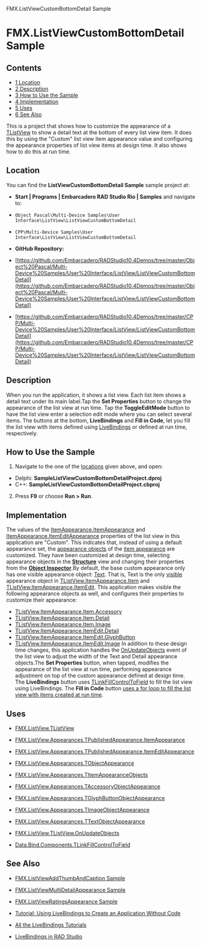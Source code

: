 FMX.ListViewCustomBottomDetail Sample[]()
# FMX.ListViewCustomBottomDetail Sample 



## Contents



* [1 Location](#Location)
* [2 Description](#Description)
* [3 How to Use the Sample](#How_to_Use_the_Sample)
* [4 Implementation](#Implementation)
* [5 Uses](#Uses)
* [6 See Also](#See_Also)

This is a project that shows how to customize the appearance of a [TListView](http://docwiki.embarcadero.com/Libraries/en/FMX.ListView.TListView) to show a detail text at the bottom of every list view item. It does this by using the "Custom" list view item appearance value and configuring the appearance properties of list view items at design time. It also shows how to do this at run time.
## Location 

You can find the **ListViewCustomBottomDetail Sample** sample project at:
* **Start | Programs | Embarcadero RAD Studio Rio | Samples** and navigate to:

* `Object Pascal\Multi-Device Samples\User Interface\ListView\ListViewCustomBottomDetail`
* `CPP\Multi-Device Samples\User Interface\ListView\ListViewCustomBottomDetail`

* **GitHub Repository:**

* [https://github.com/Embarcadero/RADStudio10.4Demos/tree/master/Object%20Pascal/Multi-Device%20Samples/User%20Interface/ListView/ListViewCustomBottomDetail](https://github.com/Embarcadero/RADStudio10.4Demos/tree/master/Object%20Pascal/Multi-Device%20Samples/User%20Interface/ListView/ListViewCustomBottomDetail)
* [https://github.com/Embarcadero/RADStudio10.4Demos/tree/master/CPP/Multi-Device%20Samples/User%20Interface/ListView/ListViewCustomBottomDetail](https://github.com/Embarcadero/RADStudio10.4Demos/tree/master/CPP/Multi-Device%20Samples/User%20Interface/ListView/ListViewCustomBottomDetail)

## Description 

When you run the application, it shows a list view. Each list item shows a detail text under its main label.Tap the **Set Properties** button to change the appearance of the list view at run time. Tap the **ToggleEditMode** button to have the list view enter a selection edit mode where you can select several items. The buttons at the bottom, **LiveBindings** and **Fill in Code**, let you fill the list view with items defined using [LiveBindings](http://docwiki.embarcadero.com/RADStudio/en/LiveBindings_in_RAD_Studio) or defined at run time, respectively.

## How to Use the Sample 


1.  Navigate to the one of the [locations](#Location) given above, and open:

*  Delphi: **SampleListViewCustomBottomDetailProject.dproj**
*  C++: **SampleListViewCustomBottomDetailProject.cbproj**

2.  Press **F9** or choose **Run > Run**.

## Implementation 

The values of the [ItemAppearance.ItemAppearance](http://docwiki.embarcadero.com/Libraries/en/FMX.ListView.Appearances.TPublishedAppearance.ItemAppearance) and [ItemAppearance.ItemEditAppearance](http://docwiki.embarcadero.com/Libraries/en/FMX.ListView.Appearances.TPublishedAppearance.ItemEditAppearance) properties of the list view in this application are "Custom". This indicates that, instead of using a default appearance set, the [appearance objects](http://docwiki.embarcadero.com/Libraries/en/FMX.ListView.Appearances.TObjectAppearance) of the [item appearance](http://docwiki.embarcadero.com/Libraries/en/FMX.ListView.Appearances.TPublishedAppearance) are customized. They have been customized at design time, selecting appearance objects in the **[Structure](http://docwiki.embarcadero.com/RADStudio/en/Structure_View)** view and changing their properties from the **[Object Inspector](http://docwiki.embarcadero.com/RADStudio/en/Object_Inspector)**.By default, the base custom appearance only has one visible appearance object: [Text](http://docwiki.embarcadero.com/Libraries/en/FMX.ListView.Appearances.TTextObjectAppearance). That is, Text is the only [visible](http://docwiki.embarcadero.com/Libraries/en/FMX.ListView.Appearances.TObjectAppearance.Visible) appearance object in [TListView.ItemAppearance.Item](http://docwiki.embarcadero.com/Libraries/en/FMX.ListView.Appearances.TItemAppearanceObjects) and [TListView.ItemAppearance.ItemEdit](http://docwiki.embarcadero.com/Libraries/en/FMX.ListView.Appearances.TItemAppearanceObjects). This application makes visible the following appearance objects as well, and configures their properties to customize their appearance:

* [TListView.ItemAppearance.Item.Accessory](http://docwiki.embarcadero.com/Libraries/en/FMX.ListView.Appearances.TAccessoryObjectAppearance)
* [TListView.ItemAppearance.Item.Detail](http://docwiki.embarcadero.com/Libraries/en/FMX.ListView.Appearances.TTextObjectAppearance)
* [TListView.ItemAppearance.Item.Image](http://docwiki.embarcadero.com/Libraries/en/FMX.ListView.Appearances.TImageObjectAppearance)
* [TListView.ItemAppearance.ItemEdit.Detail](http://docwiki.embarcadero.com/Libraries/en/FMX.ListView.Appearances.TTextObjectAppearance)
* [TListView.ItemAppearance.ItemEdit.GlyphButton](http://docwiki.embarcadero.com/Libraries/en/FMX.ListView.Appearances.TGlyphButtonObjectAppearance)
* [TListView.ItemAppearance.ItemEdit.Image](http://docwiki.embarcadero.com/Libraries/en/FMX.ListView.Appearances.TImageObjectAppearance)
In addition to these design time changes, this application handles the [OnUpdateObjects](http://docwiki.embarcadero.com/Libraries/en/FMX.ListView.TListView.OnUpdateObjects) event of the list view to adjust the width of the Text and Detail appearance objects.The **Set Properties** button, when tapped, modifies the appearance of the list view at run time, performing appearance adjustment on top of the custom appearance defined at design time.
The **LiveBindings** button uses [TLinkFillControlToField](http://docwiki.embarcadero.com/Libraries/en/Data.Bind.Components.TLinkFillControlToField) to fill the list view using LiveBindings. The **Fill in Code** button [uses a for loop to fill the list view with items created at run time](http://docwiki.embarcadero.com/Libraries/en/FMX.ListView.TListView#Example).

## Uses 


* [FMX.ListView.TListView](http://docwiki.embarcadero.com/Libraries/en/FMX.ListView.TListView)

* [FMX.ListView.Appearances.TPublishedAppearance.ItemAppearance](http://docwiki.embarcadero.com/Libraries/en/FMX.ListView.Appearances.TPublishedAppearance.ItemAppearance)
* [FMX.ListView.Appearances.TPublishedAppearance.ItemEditAppearance](http://docwiki.embarcadero.com/Libraries/en/FMX.ListView.Appearances.TPublishedAppearance.ItemEditAppearance)

* [FMX.ListView.Appearances.TObjectAppearance](http://docwiki.embarcadero.com/Libraries/en/FMX.ListView.Appearances.TObjectAppearance)
* [FMX.ListView.Appearances.TItemAppearanceObjects](http://docwiki.embarcadero.com/Libraries/en/FMX.ListView.Appearances.TItemAppearanceObjects)
* [FMX.ListView.Appearances.TAccessoryObjectAppearance](http://docwiki.embarcadero.com/Libraries/en/FMX.ListView.Appearances.TAccessoryObjectAppearance)
* [FMX.ListView.Appearances.TGlyphButtonObjectAppearance](http://docwiki.embarcadero.com/Libraries/en/FMX.ListView.Appearances.TGlyphButtonObjectAppearance)
* [FMX.ListView.Appearances.TImageObjectAppearance](http://docwiki.embarcadero.com/Libraries/en/FMX.ListView.Appearances.TImageObjectAppearance)
* [FMX.ListView.Appearances.TTextObjectAppearance](http://docwiki.embarcadero.com/Libraries/en/FMX.ListView.Appearances.TTextObjectAppearance)

* [FMX.ListView.TListView.OnUpdateObjects](http://docwiki.embarcadero.com/Libraries/en/FMX.ListView.TListView.OnUpdateObjects)
* [Data.Bind.Components.TLinkFillControlToField](http://docwiki.embarcadero.com/Libraries/en/Data.Bind.Components.TLinkFillControlToField)

## See Also 


* [FMX.ListViewAddThumbAndCaption Sample](http://docwiki.embarcadero.com/CodeExamples/en/FMX.ListViewAddThumbAndCaption_Sample)
* [FMX.ListViewMultiDetailAppearance Sample](http://docwiki.embarcadero.com/CodeExamples/en/FMX.ListViewMultiDetailAppearance_Sample)
* [FMX.ListViewRatingsAppearance Sample](http://docwiki.embarcadero.com/CodeExamples/en/FMX.ListViewRatingsAppearance_Sample)

* [Tutorial: Using LiveBindings to Create an Application Without Code](http://docwiki.embarcadero.com/RADStudio/en/Tutorial:_Using_LiveBindings_to_Create_an_Application_Without_Code)
* [All the LiveBindings Tutorials](http://docwiki.embarcadero.com/RADStudio/en/Database_and_LiveBindings_Tutorials)
* [LiveBindings in RAD Studio](http://docwiki.embarcadero.com/RADStudio/en/LiveBindings_in_RAD_Studio)





